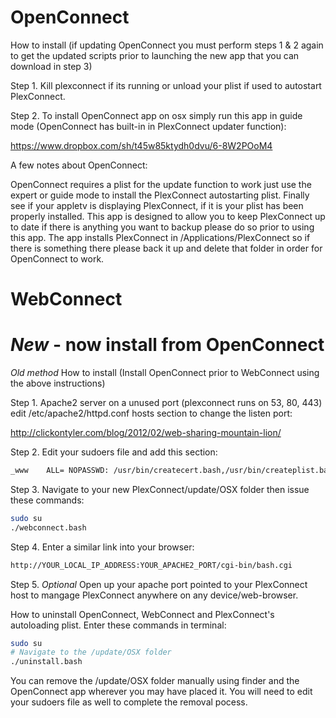 # OpenConnect

How to install  (if updating OpenConnect you must perform steps 1 & 2 again to get the updated scripts prior to launching the new app that you can download in step 3)

Step 1. Kill plexconnect if its running or unload your plist if used to autostart PlexConnect.

Step 2. To install OpenConnect app on osx simply run this app in guide mode (OpenConnect has built-in in PlexConnect updater function):

https://www.dropbox.com/sh/t45w85ktydh0dvu/6-8W2POoM4

A few notes about OpenConnect:

OpenConnect requires a plist for the update function to work just use the expert or guide mode to install the PlexConnect autostarting plist. Finally see if your appletv is displaying PlexConnect, if it is your plist has been properly installed. This app is designed to allow you to keep PlexConnect up to date if there is anything you want to backup please do so prior to using this app. The app installs PlexConnect in /Applications/PlexConnect so if there is something there please back it up and delete that folder in order for OpenConnect to work.

# WebConnect 
# *New* - now install from OpenConnect

*Old method* How to install (Install OpenConnect prior to WebConnect using the above instructions)

Step 1. Apache2 server on a unused port (plexconnect runs on 53, 80, 443) edit /etc/apache2/httpd.conf hosts section to change the listen port:

http://clickontyler.com/blog/2012/02/web-sharing-mountain-lion/

Step 2. Edit your sudoers file and add this section:
```sh
_www    ALL= NOPASSWD: /usr/bin/createcert.bash,/usr/bin/createplist.bash,/usr/bin/update.bash,/usr/bin/start.bash,/usr/bin/stop.bash,/usr/bin/restart.bash,/usr/bin/status.bash,/usr/bin/reboot.bash,/usr/bin/removecerts.bash,/usr/bin/createimovie.bash,/usr/bin/createwsj.bash,/usr/bin/lock.bash,/usr/bin/trash.bash
```
Step 3. Navigate to your new PlexConnect/update/OSX folder then issue these commands:
```sh
sudo su
./webconnect.bash
```
Step 4. Enter a similar link into your browser:
```sh
http://YOUR_LOCAL_IP_ADDRESS:YOUR_APACHE2_PORT/cgi-bin/bash.cgi
```
Step 5. *Optional* Open up your apache port pointed to your PlexConnect host to mangage PlexConnect anywhere on any device/web-browser.

How to uninstall OpenConnect, WebConnect and PlexConnect's autoloading plist. Enter these commands in terminal:
```sh
sudo su
# Navigate to the /update/OSX folder
./uninstall.bash
```
You can remove the /update/OSX folder manually using finder and the OpenConnect app wherever you may have placed it. You will need to edit your sudoers file as well to complete the removal pocess.
